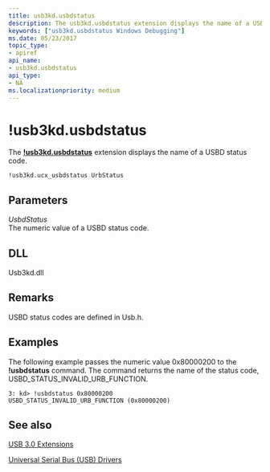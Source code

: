 ```yaml
---
title: usb3kd.usbdstatus
description: The usb3kd.usbdstatus extension displays the name of a USBD status code.
keywords: ["usb3kd.usbdstatus Windows Debugging"]
ms.date: 05/23/2017
topic_type:
- apiref
api_name:
- usb3kd.usbdstatus
api_type:
- NA
ms.localizationpriority: medium
---
```


# !usb3kd.usbdstatus


The [**!usb3kd.usbdstatus**](-usb3kd-device-info.md) extension displays the name of a USBD status code.

```dbgcmd
!usb3kd.ucx_usbdstatus UrbStatus
```

## <span id="ddk__devobj_dbg"></span><span id="DDK__DEVOBJ_DBG"></span>Parameters


<span id="_______UsbdStatus______"></span><span id="_______usbdstatus______"></span><span id="_______USBDSTATUS______"></span> *UsbdStatus*   
The numeric value of a USBD status code.

## <span id="DLL"></span><span id="dll"></span>DLL


Usb3kd.dll

Remarks
-------

USBD status codes are defined in Usb.h.

Examples
--------

The following example passes the numeric value 0x80000200 to the **!usbdstatus** command. The command returns the name of the status code, USBD\_STATUS\_INVALID\_URB\_FUNCTION.

```dbgcmd
3: kd> !usbdstatus 0x80000200
USBD_STATUS_INVALID_URB_FUNCTION (0x80000200)
```

## <span id="see_also"></span>See also


[USB 3.0 Extensions](usb-3-extensions.md)

[Universal Serial Bus (USB) Drivers](../usbcon/index.md)

 

